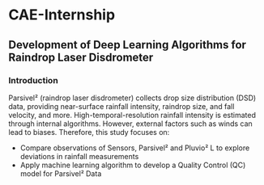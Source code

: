 # CAE-Internship
## Development of Deep Learning Algorithms for Raindrop Laser Disdrometer
### Introduction
Parsivel² (raindrop laser disdrometer) collects drop size distribution  (DSD) data, providing near-surface rainfall intensity, raindrop size, and fall velocity, and more. High-temporal-resolution rainfall intensity is estimated through internal algorithms. However, external factors such as winds can lead to biases.
Therefore, this study focuses on:
  - Compare observations of Sensors, Parsivel² and Pluvio² L to explore deviations in rainfall measurements
  - Apply machine learning algorithm to develop a Quality Control (QC) model for Parsivel² Data
